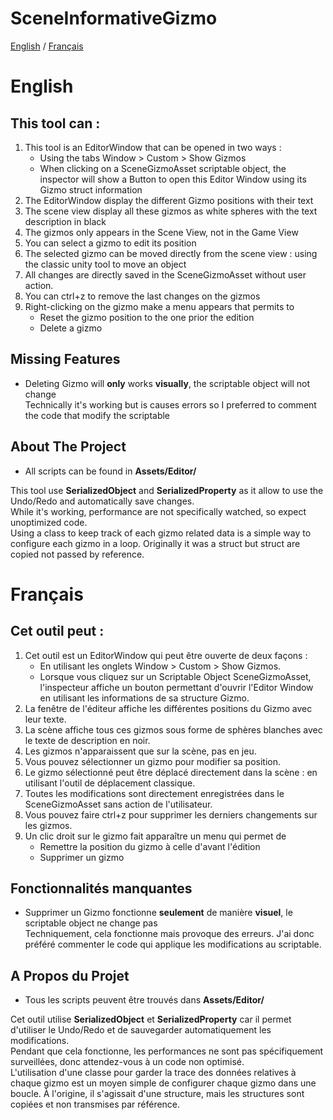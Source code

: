 # SceneInformativeGizmo

[English](#English) / [Français](#Français)

# English

## This tool can :

1. This tool is an EditorWindow that can be opened in two ways : <br />
   - Using the tabs Window > Custom > Show Gizmos <br />
   - When clicking on a SceneGizmoAsset scriptable object, the inspector will show a Button to open this Editor Window using its Gizmo struct information <br />
2. The EditorWindow display the different Gizmo positions with their text <br />
3. The scene view display all these gizmos as white spheres with the text description in black <br />
4. The gizmos only appears in the Scene View, not in the Game View <br />
5. You can select a gizmo to edit its position <br />
6. The selected gizmo can be moved directly from the scene view : using the classic unity tool to move an object <br />
7. All changes are directly saved in the SceneGizmoAsset without user action. <br />
8. You can ctrl+z to remove the last changes on the gizmos <br />
9. Right-clicking on the gizmo make a menu appears that permits to <br />
   - Reset the gizmo position to the one prior the edition <br />
   - Delete a gizmo <br />
   
## Missing Features

- Deleting Gizmo will **only** works **visually**, the scriptable object will not change <br />
   Technically it's working but is causes errors so I preferred to comment the code that modify the scriptable

## About The Project

- All scripts can be found in **Assets/Editor/**

This tool use **SerializedObject** and **SerializedProperty** as it allow to use the Undo/Redo and automatically save changes. <br />
While it's working, performance are not specifically watched, so expect unoptimized code. <br />
Using a class to keep track of each gizmo related data is a simple way to configure each gizmo in a loop. Originally it was a struct but struct are copied not passed by reference. <br />

# Français

## Cet outil peut :

1. Cet outil est un EditorWindow qui peut être ouverte de deux façons : <br />
   - En utilisant les onglets Window > Custom > Show Gizmos. <br />
   - Lorsque vous cliquez sur un Scriptable Object SceneGizmoAsset, l'inspecteur affiche un bouton permettant d'ouvrir l'Editor Window en utilisant les informations de sa structure Gizmo. <br />
2. La fenêtre de l'éditeur affiche les différentes positions du Gizmo avec leur texte. <br />
3. La scène affiche tous ces gizmos sous forme de sphères blanches avec le texte de description en noir. <br />
4. Les gizmos n'apparaissent que sur la scène, pas en jeu. <br />
5. Vous pouvez sélectionner un gizmo pour modifier sa position. <br />
6. Le gizmo sélectionné peut être déplacé directement dans la scène : en utilisant l'outil de déplacement classique. <br />
7. Toutes les modifications sont directement enregistrées dans le SceneGizmoAsset sans action de l'utilisateur. <br />
8. Vous pouvez faire ctrl+z pour supprimer les derniers changements sur les gizmos. <br />
9. Un clic droit sur le gizmo fait apparaître un menu qui permet de <br />
   - Remettre la position du gizmo à celle d'avant l'édition <br />
   - Supprimer un gizmo <br />
   
## Fonctionnalités manquantes

- Supprimer un Gizmo fonctionne **seulement** de manière **visuel**, le scriptable object ne change pas <br />
   Techniquement, cela fonctionne mais provoque des erreurs. J'ai donc préféré commenter le code qui applique les modifications au scriptable.

## A Propos du Projet

- Tous les scripts peuvent être trouvés dans **Assets/Editor/**

Cet outil utilise **SerializedObject** et **SerializedProperty** car il permet d'utiliser le Undo/Redo et de sauvegarder automatiquement les modifications. <br />
Pendant que cela fonctionne, les performances ne sont pas spécifiquement surveillées, donc attendez-vous à un code non optimisé. <br />
L'utilisation d'une classe pour garder la trace des données relatives à chaque gizmo est un moyen simple de configurer chaque gizmo dans une boucle. À l'origine, il s'agissait d'une structure, mais les structures sont copiées et non transmises par référence. <br />
